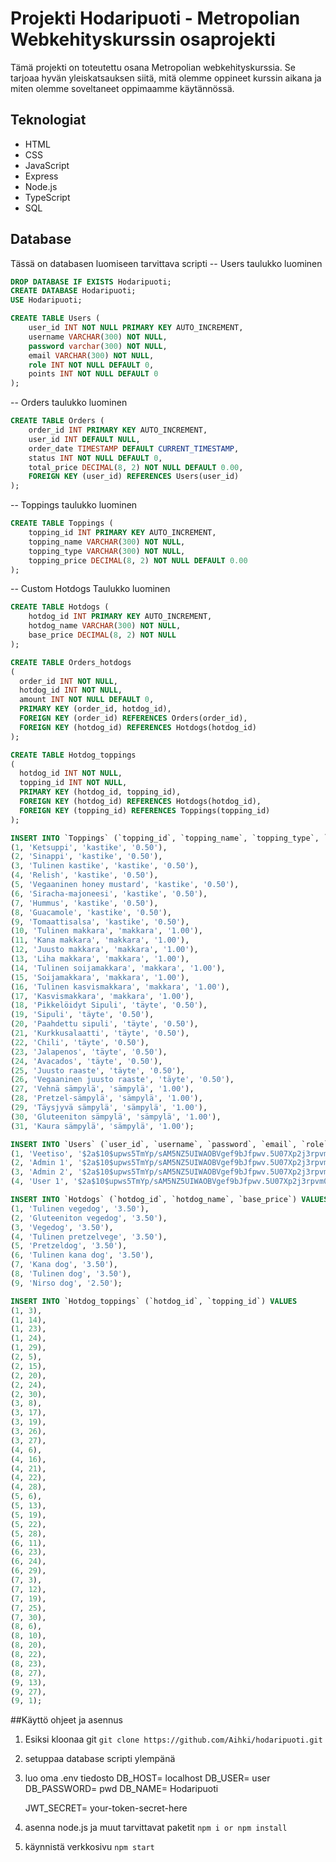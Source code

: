 # Projekti Hodaripuoti - Metropolian Webkehityskurssin osaprojekti

Tämä projekti on toteutettu osana Metropolian webkehityskurssia. Se tarjoaa hyvän yleiskatsauksen siitä, mitä olemme oppineet kurssin aikana ja miten olemme soveltaneet oppimaamme käytännössä.

## Teknologiat
- HTML
- CSS
- JavaScript
- Express
- Node.js
- TypeScript
- SQL


## Database

Tässä on databasen luomiseen tarvittava scripti
-- Users taulukko luominen
```sql
DROP DATABASE IF EXISTS Hodaripuoti;
CREATE DATABASE Hodaripuoti;
USE Hodaripuoti;
```
```sql
CREATE TABLE Users (
    user_id INT NOT NULL PRIMARY KEY AUTO_INCREMENT,
    username VARCHAR(300) NOT NULL,
    password varchar(300) NOT NULL,
    email VARCHAR(300) NOT NULL,
    role INT NOT NULL DEFAULT 0,
    points INT NOT NULL DEFAULT 0
);
```

-- Orders taulukko luominen
```sql
CREATE TABLE Orders (
    order_id INT PRIMARY KEY AUTO_INCREMENT,
    user_id INT DEFAULT NULL,
    order_date TIMESTAMP DEFAULT CURRENT_TIMESTAMP,
    status INT NOT NULL DEFAULT 0,
    total_price DECIMAL(8, 2) NOT NULL DEFAULT 0.00,
    FOREIGN KEY (user_id) REFERENCES Users(user_id)
);
```

-- Toppings taulukko luominen
```sql
CREATE TABLE Toppings (
    topping_id INT PRIMARY KEY AUTO_INCREMENT,
    topping_name VARCHAR(300) NOT NULL,
    topping_type VARCHAR(300) NOT NULL,
    topping_price DECIMAL(8, 2) NOT NULL DEFAULT 0.00
);
```
-- Custom Hotdogs Taulukko luominen
```sql
CREATE TABLE Hotdogs (
    hotdog_id INT PRIMARY KEY AUTO_INCREMENT,
    hotdog_name VARCHAR(300) NOT NULL,
    base_price DECIMAL(8, 2) NOT NULL
);
```
```sql
CREATE TABLE Orders_hotdogs
(
  order_id INT NOT NULL,
  hotdog_id INT NOT NULL,
  amount INT NOT NULL DEFAULT 0,
  PRIMARY KEY (order_id, hotdog_id),
  FOREIGN KEY (order_id) REFERENCES Orders(order_id),
  FOREIGN KEY (hotdog_id) REFERENCES Hotdogs(hotdog_id)
);
```
```sql
CREATE TABLE Hotdog_toppings
(
  hotdog_id INT NOT NULL,
  topping_id INT NOT NULL,
  PRIMARY KEY (hotdog_id, topping_id),
  FOREIGN KEY (hotdog_id) REFERENCES Hotdogs(hotdog_id),
  FOREIGN KEY (topping_id) REFERENCES Toppings(topping_id)
);
```
```sql
INSERT INTO `Toppings` (`topping_id`, `topping_name`, `topping_type`, `topping_price`) VALUES
(1, 'Ketsuppi', 'kastike', '0.50'),
(2, 'Sinappi', 'kastike', '0.50'),
(3, 'Tulinen kastike', 'kastike', '0.50'),
(4, 'Relish', 'kastike', '0.50'),
(5, 'Vegaaninen honey mustard', 'kastike', '0.50'),
(6, 'Siracha-majoneesi', 'kastike', '0.50'),
(7, 'Hummus', 'kastike', '0.50'),
(8, 'Guacamole', 'kastike', '0.50'),
(9, 'Tomaattisalsa', 'kastike', '0.50'),
(10, 'Tulinen makkara', 'makkara', '1.00'),
(11, 'Kana makkara', 'makkara', '1.00'),
(12, 'Juusto makkara', 'makkara', '1.00'),
(13, 'Liha makkara', 'makkara', '1.00'),
(14, 'Tulinen soijamakkara', 'makkara', '1.00'),
(15, 'Soijamakkara', 'makkara', '1.00'),
(16, 'Tulinen kasvismakkara', 'makkara', '1.00'),
(17, 'Kasvismakkara', 'makkara', '1.00'),
(18, 'Pikkelöidyt Sipuli', 'täyte', '0.50'),
(19, 'Sipuli', 'täyte', '0.50'),
(20, 'Paahdettu sipuli', 'täyte', '0.50'),
(21, 'Kurkkusalaatti', 'täyte', '0.50'),
(22, 'Chili', 'täyte', '0.50'),
(23, 'Jalapenos', 'täyte', '0.50'),
(24, 'Avacados', 'täyte', '0.50'),
(25, 'Juusto raaste', 'täyte', '0.50'),
(26, 'Vegaaninen juusto raaste', 'täyte', '0.50'),
(27, 'Vehnä sämpylä', 'sämpylä', '1.00'),
(28, 'Pretzel-sämpylä', 'sämpylä', '1.00'),
(29, 'Täysjyvä sämpylä', 'sämpylä', '1.00'),
(30, 'Gluteeniton sämpylä', 'sämpylä', '1.00'),
(31, 'Kaura sämpylä', 'sämpylä', '1.00');
```
```sql
INSERT INTO `Users` (`user_id`, `username`, `password`, `email`, `role`, `points`) VALUES
(1, 'Veetiso', '$2a$10$upws5TmYp/sAM5NZ5UIWAOBVgef9bJfpwv.5U07Xp2j3rpvm0hgvy', 'veetiso@mail.com', 2, 0),
(2, 'Admin 1', '$2a$10$upws5TmYp/sAM5NZ5UIWAOBVgef9bJfpwv.5U07Xp2j3rpvm0hgvy', 'user1@mail.com', 1, 0),
(3, 'Admin 2', '$2a$10$upws5TmYp/sAM5NZ5UIWAOBVgef9bJfpwv.5U07Xp2j3rpvm0hgvy', 'user2@mail.com', 2, 0),
(4, 'User 1', '$2a$10$upws5TmYp/sAM5NZ5UIWAOBVgef9bJfpwv.5U07Xp2j3rpvm0hgvy', 'user0@mail.com', 0, 0);
```
```sql
INSERT INTO `Hotdogs` (`hotdog_id`, `hotdog_name`, `base_price`) VALUES
(1, 'Tulinen vegedog', '3.50'),
(2, 'Gluteeniton vegedog', '3.50'),
(3, 'Vegedog', '3.50'),
(4, 'Tulinen pretzelvege', '3.50'),
(5, 'Pretzeldog', '3.50'),
(6, 'Tulinen kana dog', '3.50'),
(7, 'Kana dog', '3.50'),
(8, 'Tulinen dog', '3.50'),
(9, 'Nirso dog', '2.50');
```
```sql
INSERT INTO `Hotdog_toppings` (`hotdog_id`, `topping_id`) VALUES
(1, 3),
(1, 14),
(1, 23),
(1, 24),
(1, 29),
(2, 5),
(2, 15),
(2, 20),
(2, 24),
(2, 30),
(3, 8),
(3, 17),
(3, 19),
(3, 26),
(3, 27),
(4, 6),
(4, 16),
(4, 21),
(4, 22),
(4, 28),
(5, 6),
(5, 13),
(5, 19),
(5, 22),
(5, 28),
(6, 11),
(6, 23),
(6, 24),
(6, 29),
(7, 3),
(7, 12),
(7, 19),
(7, 25),
(7, 30),
(8, 6),
(8, 10),
(8, 20),
(8, 22),
(8, 23),
(8, 27),
(9, 13),
(9, 27),
(9, 1);
```

##Käyttö ohjeet ja asennus
1. Esiksi kloonaa git
   ```git clone https://github.com/Aihki/hodaripuoti.git```

2. setuppaa database scripti ylempänä
3.  luo oma .env tiedosto
    DB_HOST= localhost
    DB_USER= user
    DB_PASSWORD= pwd
    DB_NAME= Hodaripuoti
    
    JWT_SECRET= your-token-secret-here

    
5. asenna node.js ja muut tarvittavat paketit
   ```npm i or npm install```
6. käynnistä verkkosivu
   ```npm start```
